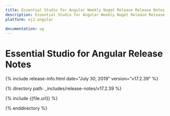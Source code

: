 ```yaml
---
title: Essential Studio for Angular Weekly Nuget Release Release Notes  
description: Essential Studio for Angular Weekly Nuget Release Release Notes  
platform: ej2-angular

documentation: ug
---
```


# Essential Studio for  Angular  Release Notes  

{% include release-info.html date="July 30, 2019"   version="v17.2.39"  %} 

{% directory path: _includes/release-notes/v17.2.39 %}

{% include {{file.url}} %}

{% enddirectory %}
